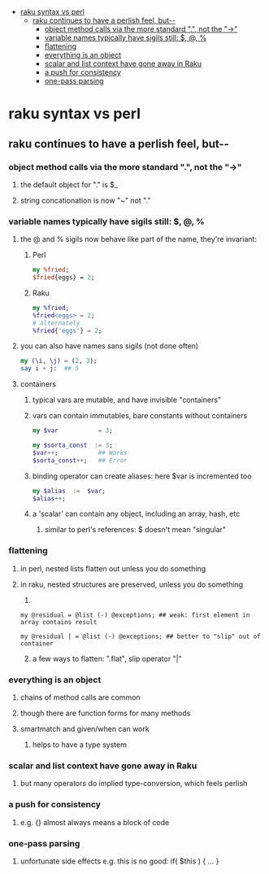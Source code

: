- [raku syntax vs perl](#org421ae3d)
  - [raku continues to have a perlish feel, but--](#org944421b)
    - [object method calls via the more standard ".", not the "->"](#orga443de2)
    - [variable names typically have sigils still: $, @, %](#org6927b00)
    - [flattening](#org29d3186)
    - [everything is an object](#org1e34a0d)
    - [scalar and list context have gone away in Raku](#orga6bbada)
    - [a push for consistency](#orgf399b7f)
    - [one-pass parsing](#org59884e9)


<a id="org421ae3d"></a>

# raku syntax vs perl


<a id="org944421b"></a>

## raku continues to have a perlish feel, but--


<a id="orga443de2"></a>

### object method calls via the more standard ".", not the "->"

1.  the default object for "." is $\_

2.  string concationation is now "~" not "."


<a id="org6927b00"></a>

### variable names typically have sigils still: $, @, %

1.  the @ and % sigils now behave like part of the name, they're invariant:

    1.  Perl
    
        ```perl
        my %fried;
        $fried{eggs} = 2;
        ```
    
    2.  Raku
    
        ```raku
        my %fried;
        %fried<eggs> = 2;
        # alternately
        %fried{'eggs'} = 2;
        ```

2.  you can also have names sans sigils (not done often)

    ```raku
    my (\i, \j) = (2, 3);
    say i + j:  ## 5
    ```

3.  containers

    1.  typical vars are mutable, and have invisible "containers"
    
    2.  vars can contain immutables, bare constants without containers
    
        ```raku
        my $var           = 3;
        
        my $sorta_const  := 3;
        $var++;           ## Works
        $sorta_const++;   ## Error
        ```
    
    3.  binding operator can create aliases: here $var is incremented too
    
        ```raku
        my $alias  :=  $var;  
        $alias++;
        ```
    
    4.  a 'scalar' can contain any object, including an array, hash, etc
    
        1.  similar to perl's references: $ doesn't mean "singular"


<a id="org29d3186"></a>

### flattening

1.  in perl, nested lists flatten out unless you do something

2.  in raku, nested structures are preserved, unless you do something

    1.  
    
        my @residual = @list (-) @exceptions; ## weak: first element in array contains result
        
        my @residual | = @list (-) @exceptions; ## better to "slip" out of container
    
    2.  a few ways to flatten: ".flat", slip operator "|"


<a id="org1e34a0d"></a>

### everything is an object

1.  chains of method calls are common

2.  though there are function forms for many methods

3.  smartmatch and given/when can work

    1.  helps to have a type system


<a id="orga6bbada"></a>

### scalar and list context have gone away in Raku

1.  but many operators do implied type-conversion, which feels perlish


<a id="orgf399b7f"></a>

### a push for consistency

1.  e.g. {} almost always means a block of code


<a id="org59884e9"></a>

### one-pass parsing

1.  unfortunate side effects e.g. this is no good: if( $this ) { &#x2026; }
